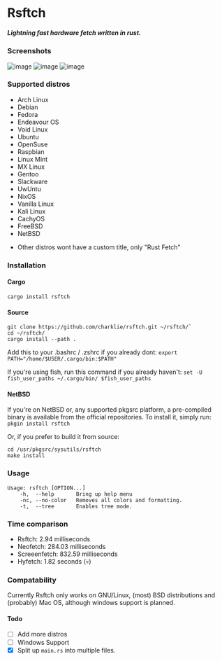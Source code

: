 # Rsftch

##### _Lightning fast hardware fetch written in rust._

### Screenshots

![image](https://github.com/charklie/rsftch/assets/157241212/0d25e434-e4f5-4a44-84bc-b41227a1482e)
![image](https://github.com/charklie/rsftch/assets/157241212/77eb06fa-f724-4402-b420-cba4685fa000)
![image](https://github.com/charklie/rsftch/assets/157241212/beea6921-ebec-401c-b9f0-b651ef676b23)


### Supported distros
- Arch Linux
- Debian
- Fedora
- Endeavour OS
- Void Linux
- Ubuntu
- OpenSuse
- Raspbian
- Linux Mint
- MX Linux
- Gentoo
- Slackware
- UwUntu
- NixOS
- Vanilla Linux
- Kali Linux
- CachyOS
- FreeBSD
- NetBSD

* Other distros wont have a custom title, only "Rust Fetch"

### Installation
#### Cargo
`cargo install rsftch`

#### Source
```
git clone https://github.com/charklie/rsftch.git ~/rsftch/`
cd ~/rsftch/
cargo install --path .
```

Add this to your .bashrc / .zshrc if you already dont:
`export PATH="/home/$USER/.cargo/bin:$PATH"`
  
If you're using fish, run this command if you already haven't:
`set -U fish_user_paths ~/.cargo/bin/ $fish_user_paths`

#### NetBSD
If you're on NetBSD or, any supported pkgsrc platform, a pre-compiled binary is available from the official repositories.
To install it, simply run:
`pkgin install rsftch`

Or, if you prefer to build it from source:
```
cd /usr/pkgsrc/sysutils/rsftch
make install
```

### Usage
```
Usage: rsftch [OPTION...]
    -h,  --help       Bring up help menu
    -nc, --no-color   Removes all colors and formatting.
    -t,  --tree       Enables tree mode.
```

### Time comparison
- Rsftch: 2.94 milliseconds
- Neofetch: 284.03 milliseconds
- Screeenfetch: 832.59 milliseconds
- Hyfetch: 1.82 seconds (💀)

### Compatability
Currently Rsftch only works on GNU/Linux, (most) BSD distributions and (probably) Mac OS, although windows support is planned.  

#### Todo
- [ ] Add more distros
- [ ] Windows Support
- [x] Split up `main.rs` into multiple files.
